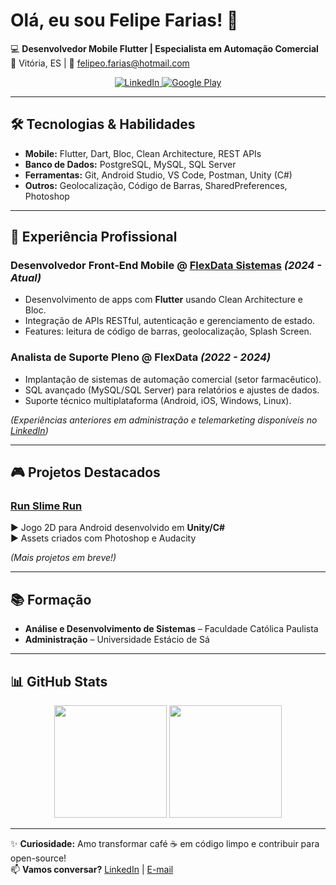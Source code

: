 # Olá, eu sou Felipe Farias! 👋  
💻 **Desenvolvedor Mobile Flutter | Especialista em Automação Comercial**  
📍 Vitória, ES | 📧 [felipeo.farias@hotmail.com](mailto:felipeo.farias@hotmail.com)  

<div align="center">
  <a href="https://www.linkedin.com/in/felipe-farias-714414197/">
    <img src="https://img.shields.io/badge/LinkedIn-0077B5?style=for-the-badge&logo=linkedin&logoColor=white" alt="LinkedIn">
  </a>
  <a href="https://play.google.com/store/apps/details?id=com.Run.Slime.Run">
    <img src="https://img.shields.io/badge/Google_Play-414141?style=for-the-badge&logo=google-play&logoColor=white" alt="Google Play">
  </a>
</div>

---

## 🛠 **Tecnologias & Habilidades**  
- **Mobile:** Flutter, Dart, Bloc, Clean Architecture, REST APIs  
- **Banco de Dados:** PostgreSQL, MySQL, SQL Server  
- **Ferramentas:** Git, Android Studio, VS Code, Postman, Unity (C#)  
- **Outros:** Geolocalização, Código de Barras, SharedPreferences, Photoshop  

---

## 💼 **Experiência Profissional**  

### **Desenvolvedor Front-End Mobile** @ [FlexData Sistemas](https://flexdata.com.br) *(2024 - Atual)*  
- Desenvolvimento de apps com **Flutter** usando Clean Architecture e Bloc.  
- Integração de APIs RESTful, autenticação e gerenciamento de estado.  
- Features: leitura de código de barras, geolocalização, Splash Screen.  

### **Analista de Suporte Pleno** @ FlexData *(2022 - 2024)*  
- Implantação de sistemas de automação comercial (setor farmacêutico).  
- SQL avançado (MySQL/SQL Server) para relatórios e ajustes de dados.  
- Suporte técnico multiplataforma (Android, iOS, Windows, Linux).  

*(Experiências anteriores em administração e telemarketing disponíveis no [LinkedIn](https://www.linkedin.com/in/felipe-farias-714414197/))*  

---

## 🎮 **Projetos Destacados**  

### [Run Slime Run](https://play.google.com/store/apps/details?id=com.Run.Slime.Run)  
▶ Jogo 2D para Android desenvolvido em **Unity/C#**  
▶ Assets criados com Photoshop e Audacity  

*(Mais projetos em breve!)*  

---

## 📚 **Formação**  
- **Análise e Desenvolvimento de Sistemas** – Faculdade Católica Paulista  
- **Administração** – Universidade Estácio de Sá  

---

## 📊 **GitHub Stats**  
<div align="center">
  <img height="180em" src="https://github-readme-stats.vercel.app/api?username=Argus-bit&show_icons=true&theme=dracula" />
  <img height="180em" src="https://github-readme-stats.vercel.app/api/top-langs/?username=Argus-bit&layout=compact&theme=dracula" />
</div>

---

✨ **Curiosidade:** Amo transformar café ☕ em código limpo e contribuir para open-source!  
📫 **Vamos conversar?** [LinkedIn](https://www.linkedin.com/in/felipe-farias-714414197/) | [E-mail](mailto:felipeo.farias@hotmail.com)
